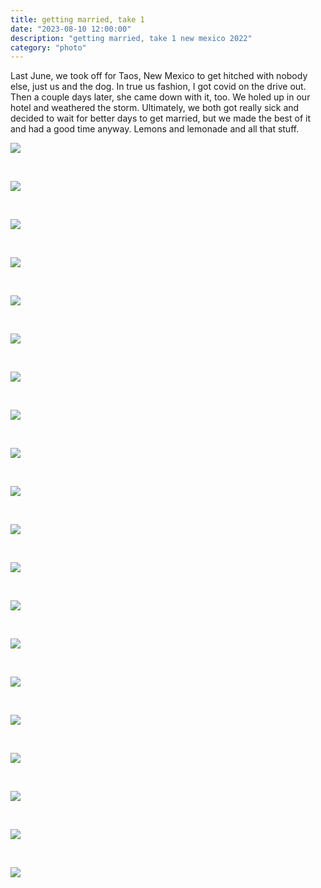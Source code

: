 ```yaml
---
title: getting married, take 1
date: "2023-08-10 12:00:00"
description: "getting married, take 1 new mexico 2022"
category: "photo"
---
```


Last June, we took off for Taos, New Mexico to get hitched with nobody else, just us and the dog. In true us fashion, I got covid on the drive out. Then a couple days later, she came down with it, too. We holed up in our hotel and weathered the storm. Ultimately, we both got really sick and decided to wait for better days to get married, but we made the best of it and had a good time anyway. Lemons and lemonade and all that stuff.

![ ](https://sosphotoblog.s3.us-east-2.amazonaws.com/blog/2023/2023-08-10/almostwedding01.jpg)

&nbsp;

![ ](https://sosphotoblog.s3.us-east-2.amazonaws.com/blog/2023/2023-08-10/almostwedding02.jpg)

&nbsp;

![ ](https://sosphotoblog.s3.us-east-2.amazonaws.com/blog/2023/2023-08-10/almostwedding03.jpg)

&nbsp;

![ ](https://sosphotoblog.s3.us-east-2.amazonaws.com/blog/2023/2023-08-10/almostwedding04.jpg)

&nbsp;

![ ](https://sosphotoblog.s3.us-east-2.amazonaws.com/blog/2023/2023-08-10/almostwedding05.jpg)

&nbsp;

![ ](https://sosphotoblog.s3.us-east-2.amazonaws.com/blog/2023/2023-08-10/almostwedding06.jpg)

&nbsp;

![ ](https://sosphotoblog.s3.us-east-2.amazonaws.com/blog/2023/2023-08-10/almostwedding07.jpg)

&nbsp;

![ ](https://sosphotoblog.s3.us-east-2.amazonaws.com/blog/2023/2023-08-10/almostwedding08.jpg)

&nbsp;

![ ](https://sosphotoblog.s3.us-east-2.amazonaws.com/blog/2023/2023-08-10/almostwedding09.jpg)

&nbsp;

![ ](https://sosphotoblog.s3.us-east-2.amazonaws.com/blog/2023/2023-08-10/almostwedding10.jpg)

&nbsp;

![ ](https://sosphotoblog.s3.us-east-2.amazonaws.com/blog/2023/2023-08-10/almostwedding11.jpg)

&nbsp;

![ ](https://sosphotoblog.s3.us-east-2.amazonaws.com/blog/2023/2023-08-10/almostwedding12.jpg)

&nbsp;

![ ](https://sosphotoblog.s3.us-east-2.amazonaws.com/blog/2023/2023-08-10/almostwedding13.jpg)

&nbsp;

![ ](https://sosphotoblog.s3.us-east-2.amazonaws.com/blog/2023/2023-08-10/almostwedding14.jpg)

&nbsp;

![ ](https://sosphotoblog.s3.us-east-2.amazonaws.com/blog/2023/2023-08-10/almostwedding15.jpg)

&nbsp;

![ ](https://sosphotoblog.s3.us-east-2.amazonaws.com/blog/2023/2023-08-10/almostwedding16.jpg)

&nbsp;

![ ](https://sosphotoblog.s3.us-east-2.amazonaws.com/blog/2023/2023-08-10/almostwedding17.jpg)

&nbsp;

![ ](https://sosphotoblog.s3.us-east-2.amazonaws.com/blog/2023/2023-08-10/almostwedding18.jpg)

&nbsp;

![ ](https://sosphotoblog.s3.us-east-2.amazonaws.com/blog/2023/2023-08-10/almostwedding19.jpg)

&nbsp;

![ ](https://sosphotoblog.s3.us-east-2.amazonaws.com/blog/2023/2023-08-10/almostwedding20.jpg)
